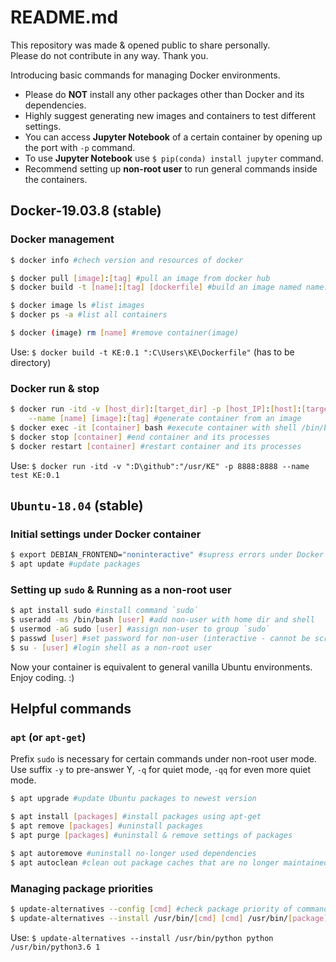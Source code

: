 # README.md
This repository was made & opened public to share personally.\
Please do not contribute in any way. Thank you.

Introducing basic commands for managing Docker environments.
* Please do __NOT__ install any other packages other than Docker and its dependencies.
* Highly suggest generating new images and containers to test different settings.
* You can access __Jupyter Notebook__ of a certain container by opening up the port with `-p` command.
* To use __Jupyter Notebook__ use `$ pip(conda) install jupyter` command.
* Recommend setting up __non-root user__ to run general commands inside the containers.

## Docker-19.03.8 (stable)

### Docker management
``` bash
$ docker info #chech version and resources of docker

$ docker pull [image]:[tag] #pull an image from docker hub
$ docker build -t [name]:[tag] [dockerfile] #build an image named name:tag using .Dockerfile

$ docker image ls #list images
$ docker ps -a #list all containers

$ docker (image) rm [name] #remove container(image)
```
Use: `$ docker build -t KE:0.1 ":C\Users\KE\Dockerfile"` (has to be directory)

### Docker run & stop
```bash
$ docker run -itd -v [host_dir]:[target_dir] -p [host_IP]:[host]:[target] \
    --name [name] [image]:[tag] #generate container from an image
$ docker exec -it [container] bash #execute container with shell /bin/bash
$ docker stop [container] #end container and its processes
$ docker restart [container] #restart container and its processes
```
Use: `$ docker run -itd -v ":D\github":"/usr/KE" -p 8888:8888 --name test KE:0.1`

## `Ubuntu-18.04` (stable)

### Initial settings under Docker container
``` bash
$ export DEBIAN_FRONTEND="noninteractive" #supress errors under Docker environments
$ apt update #update packages
```

### Setting up `sudo` & Running as a non-root user
``` bash
$ apt install sudo #install command `sudo`
$ useradd -ms /bin/bash [user] #add non-user with home dir and shell
$ usermod -aG sudo [user] #assign non-user to group `sudo`
$ passwd [user] #set password for non-user (interactive - cannot be scripted)
$ su - [user] #login shell as a non-root user
```

Now your container is equivalent to general vanilla Ubuntu environments.\
Enjoy coding. :)

## Helpful commands

### `apt` (or `apt-get`)
Prefix `sudo` is necessary for certain commands under non-root user mode.\
Use suffix `-y` to pre-answer Y, `-q` for quiet mode, `-qq` for even more quiet mode.

``` bash
$ apt upgrade #update Ubuntu packages to newest version

$ apt install [packages] #install packages using apt-get
$ apt remove [packages] #uninstall packages
$ apt purge [packages] #uninstall & remove settings of packages

$ apt autoremove #uninstall no-longer used dependencies
$ apt autoclean #clean out package caches that are no longer maintained
```

### Managing package priorities
```bash
$ update-alternatives --config [cmd] #check package priority of command cmd
$ update-alternatives --install /usr/bin/[cmd] [cmd] /usr/bin/[package] [order] #set priority
```
Use: `$ update-alternatives --install /usr/bin/python python /usr/bin/python3.6 1`
